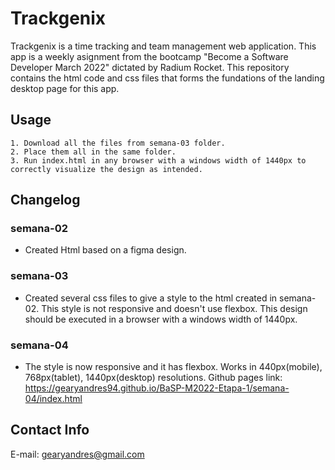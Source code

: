 # Trackgenix
Trackgenix is a time tracking and team management web application.  This app is a weekly asignment from the bootcamp "Become a Software Developer March 2022" dictated by Radium Rocket. This repository contains the html code and css files that forms the fundations of the landing desktop page for this app.
## Usage

```
1. Download all the files from semana-03 folder.
2. Place them all in the same folder.
3. Run index.html in any browser with a windows width of 1440px to correctly visualize the design as intended.

```
## Changelog
### semana-02
- Created Html based on a figma design.
### semana-03
- Created several css files to give a style to the html created in semana-02. This style is not responsive and doesn't use flexbox. This design should be executed in a browser with a windows width of 1440px.
### semana-04
- The style is now responsive and it has flexbox. Works in 440px(mobile), 768px(tablet), 1440px(desktop) resolutions. 
Github pages link: https://gearyandres94.github.io/BaSP-M2022-Etapa-1/semana-04/index.html

## Contact Info
E-mail: gearyandres@gmail.com
